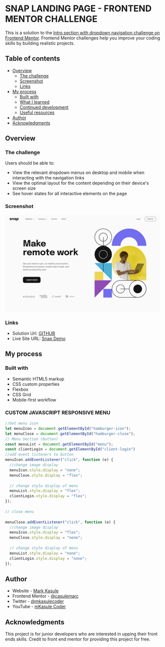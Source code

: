 # SNAP LANDING PAGE - FRONTEND MENTOR CHALLENGE

This is a solution to the [Intro section with dropdown navigation challenge on Frontend Mentor](https://www.frontendmentor.io/challenges/intro-section-with-dropdown-navigation-ryaPetHE5). Frontend Mentor challenges help you improve your coding skills by building realistic projects. 

## Table of contents

- [Overview](#overview)
  - [The challenge](#the-challenge)
  - [Screenshot](#screenshot)
  - [Links](#links)
- [My process](#my-process)
  - [Built with](#built-with)
  - [What I learned](#what-i-learned)
  - [Continued development](#continued-development)
  - [Useful resources](#useful-resources)
- [Author](#author)
- [Acknowledgments](#acknowledgments)

## Overview

### The challenge

Users should be able to:

- View the relevant dropdown menus on desktop and mobile when interacting with the navigation links
- View the optimal layout for the content depending on their device's screen size
- See hover states for all interactive elements on the page

### Screenshot

![](./design/desktop-design.jpg)


### Links

- Solution Url: [GITHUB](https://github.com/casulemarc/front-end-projects/tree/main/snap-landing-page)
- Live Site URL: [Snap Demo](https://snap-remote-work.netlify.app/)

## My process

### Built with

- Semantic HTML5 markup
- CSS custom properties
- Flexbox
- CSS Grid
- Mobile-first workflow

### CUSTOM JAVASCRIPT RESPONSIVE MENU

```js
//Get menu icon
let menuIcon = document.getElementById("hamburger-icon");
let menuClose = document.getElementById("hamburger-close");
// Menu Section (button)
const menuList = document.getElementById("menu");
const clientLogin = document.getElementById("client-login")
//add event listeners to button
menuIcon.addEventListener("click", function (e) {
  //change image display
  menuIcon.style.display = "none";
  menuClose.style.display = "flex";

  // change style display of menu
  menuList.style.display = "flex";
  clientLogin.style.display = "flex";
});

// close menu

menuClose.addEventListener("click", function (e) {
  //change image display
  menuIcon.style.display = "flex";
  menuClose.style.display = "none";

  // change style display of menu
  menuList.style.display = "none";
  clientLogin.style.display = "none";
});

```

## Author

- Website - [Mark Kasule](https://mlkasule.com/)
- Frontend Mentor - [@casulemarc](https://www.frontendmentor.io/profile/casulemarc)
- Twitter - [@mkasulecoder](https://www.twitter.com/mkasulecoder)
- YouTube - [mKasule Coder](https://www.youtube.com/channel/UC3cQi5gvNeiPiPXTrMhZJMg)


## Acknowledgments

This project is for junior developers who are interested in upping their front ends skills. Credit to front end mentor for providing this project for free.
